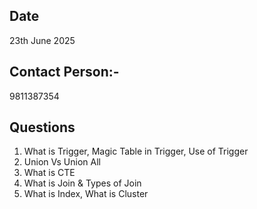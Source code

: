 ## Date 
23th June 2025

## Contact Person:- 
9811387354

## Questions
1. What is Trigger, Magic Table in Trigger, Use of Trigger
2. Union Vs Union All 
3. What is CTE
4. What is Join & Types of Join
5. What is Index, What is Cluster
